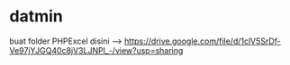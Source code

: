 # datmin

buat folder PHPExcel disini --> https://drive.google.com/file/d/1clV5SrDf-Ve97jYJGQ40c8jV3LJNPl_-/view?usp=sharing
